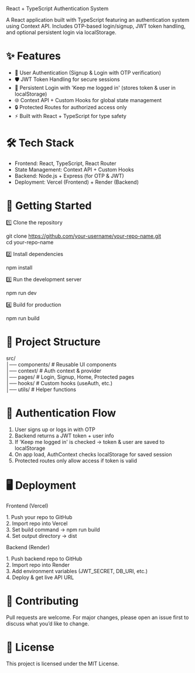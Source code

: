 React + TypeScript Authentication System

A React application built with TypeScript featuring an authentication system using Context API. Includes OTP-based login/signup, JWT token handling, and optional persistent login via localStorage.

# ✨ Features

*   🔑 User Authentication (Signup & Login with OTP verification)
*   🛡️ JWT Token Handling for secure sessions
*   💾 Persistent Login with 'Keep me logged in' (stores token & user in localStorage)
*   🌐 Context API + Custom Hooks for global state management
*   🔒 Protected Routes for authorized access only
*   ⚡ Built with React + TypeScript for type safety

# 🛠️ Tech Stack

*   Frontend: React, TypeScript, React Router
*   State Management: Context API + Custom Hooks
*   Backend: Node.js + Express (for OTP & JWT)
*   Deployment: Vercel (Frontend) + Render (Backend)

# 🚀 Getting Started

1️⃣ Clone the repository

git clone https://github.com/your-username/your-repo-name.git  
cd your-repo-name

2️⃣ Install dependencies

npm install

3️⃣ Run the development server

npm run dev

4️⃣ Build for production

npm run build

# 📂 Project Structure

src/  
│── components/ # Reusable UI components  
│── context/ # Auth context & provider  
│── pages/ # Login, Signup, Home, Protected pages  
│── hooks/ # Custom hooks (useAuth, etc.)  
│── utils/ # Helper functions

# 🔐 Authentication Flow

1.  User signs up or logs in with OTP
2.  Backend returns a JWT token + user info
3.  If 'Keep me logged in' is checked → token & user are saved to localStorage
4.  On app load, AuthContext checks localStorage for saved session
5.  Protected routes only allow access if token is valid

# 🖥️ Deployment

Frontend (Vercel)

1\. Push your repo to GitHub  
2\. Import repo into Vercel  
3\. Set build command → npm run build  
4\. Set output directory → dist

Backend (Render)

1\. Push backend repo to GitHub  
2\. Import repo into Render  
3\. Add environment variables (JWT\_SECRET, DB\_URI, etc.)  
4\. Deploy & get live API URL

# 🤝 Contributing

Pull requests are welcome. For major changes, please open an issue first to discuss what you’d like to change.

# 📜 License

This project is licensed under the MIT License.